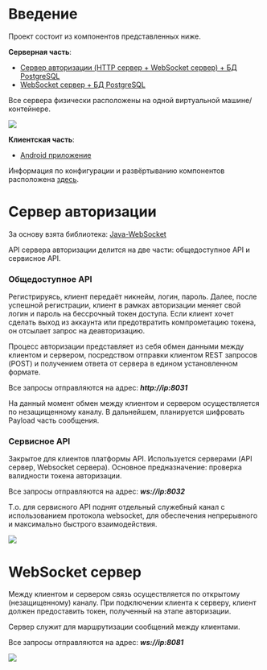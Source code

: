 # Введение
Проект состоит из компонентов представленных ниже.

**Серверная часть**:
- [Сервер авторизации (HTTP сервер + WebSocket сервер) + БД PostgreSQL](https://github.com/Scorpio92/SocketChat/WebAuthServer)
- [WebSocket сервер + БД PostgreSQL](https://github.com/Scorpio92/SocketChat/WebSocketServer)

Все сервера физически расположены на одной виртуальной машине/контейнере.

![](https://github.com/Scorpio92/SocketChat/Documentation/blob/master/draw_io/General.jpg)

**Клиентская часть**:
- [Android приложение](https://github.com/Scorpio92/SocketChat/AndroidClient)

Информация по конфигурации и развёртыванию компонентов расположена [здесь](https://github.com/Scorpio92/SocketChat/Documentation).

# Сервер авторизации

За основу взята библиотека: [Java-WebSocket](https://github.com/TooTallNate/Java-WebSocket/tree/master/src/main/example)

API сервера авторизации делится на две части: общедоступное API и сервисное API.

### Общедоступное API

Регистрируясь, клиент передаёт никнейм, логин, пароль. Далее, после успешной регистрации, клиент в рамках авторизации меняет свой логин и пароль на бессрочный токен доступа. Если клиент хочет сделать выход из аккаунта или предотвратить компрометацию токена, он отсылает запрос на деавторизацию.

Процесс авторизации представляет из себя обмен данными между клиентом и сервером, посредством отправки клиентом REST запросов (POST) и получением ответа от сервера в едином установленном формате.

Все запросы отправляются на адрес: 
**_http://ip:8031_**

На данный момент обмен между клиентом и сервером осуществляется по незащищенному каналу. В дальнейшем, планируется шифровать Payload часть сообщения.

### Сервисное API

Закрытое для клиентов платформы API. Используется серверами (API сервер, Websocket сервера). Основное предназначение: проверка валидности токена авторизации.

Все запросы отправляются на адрес: 
**_ws://ip:8032_**

Т.о. для сервисного API поднят отдельный служебный канал с использованием протокола websocket, для обеспечения непрерывного и максимально быстрого взаимодействия.

![](https://github.com/Scorpio92/SocketChat/Documentation/blob/master/draw_io/AuthProcessNoEncryption.jpg)

# WebSocket сервер

Между клиентом и сервером связь осуществляется по открытому (незащищенному) каналу. При подключении клиента к серверу, клиент должен предоставить токен, полученный на этапе авторизации.

Сервер служит для маршрутизации сообщений между клиентами.

Все запросы отправляются на адрес: 
**_ws://ip:8081_**

![](https://github.com/Scorpio92/SocketChat/Documentation/blob/master/draw_io/ClientAndWebSocket.jpg)
